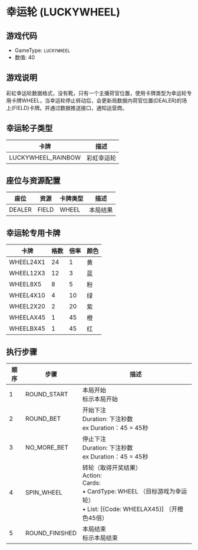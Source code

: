 <!-- markdownlint-disable MD033 -->
# 幸运轮 (LUCKYWHEEL)

## 游戏代码

- GameType: `LUCKYWHEEL`
- 数值: 40

## 游戏说明

彩虹幸运轮数据格式，没有靴，只有一个主播荷官位置，使用卡牌类型为幸运轮专用卡牌WHEEL，当幸运轮停止转动后，会更新局数据内荷官位置(DEALER)的场上(FIELD)卡牌。并通过数据推送接口，通知运营商。

## 幸运轮子类型

| 卡牌 | 描述 |
|------|------|
| LUCKYWHEEL_RAINBOW | 彩虹幸运轮 |

## 座位与资源配置

| 座位 | 资源 | 卡牌类型 | 描述 |
|------|------|----------|------|
| DEALER | FIELD | WHEEL | 本局结果 |

## 幸运轮专用卡牌

| 卡牌 | 格数 | 倍率 | 颜色 |
|------|------|------|------|
| WHEEL24X1 | 24 | 1 | 黄 |
| WHEEL12X3 | 12 | 3 | 蓝 |
| WHEEL8X5 | 8 | 5 | 粉 |
| WHEEL4X10 | 4 | 10 | 绿 |
| WHEEL2X20 | 2 | 20 | 紫 |
| WHEELAX45 | 1 | 45 | 橙 |
| WHEELBX45 | 1 | 45 | 红 |

## 执行步骤

| 顺序 | 步骤 | 描述 |
|------|------|------|
| 1 | ROUND_START | 本局开始<br/>标示本局开始 |
| 2 | ROUND_BET | 开始下注<br/>Duration: 下注秒数<br/>ex Duration：45 = 45秒 |
| 3 | NO_MORE_BET | 停止下注<br/>Duration: 下注秒数<br/>ex Duration：45 = 45秒 |
| 4 | SPIN_WHEEL | 转轮（取得开奖结果）<br/>Action:<br/>Cards:<br/>• CardType: WHEEL （目标游戏为幸运轮）<br/>• List: [&#123;Code: WHEELAX45&#125;] （开橙色45倍） |
| 5 | ROUND_FINISHED | 本局结束<br/>标示本局结束 |
